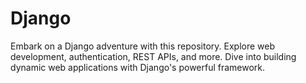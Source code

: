 # Django
Embark on a Django adventure with this repository. Explore web development, authentication, REST APIs, and more. Dive into building dynamic web applications with Django's powerful framework.
